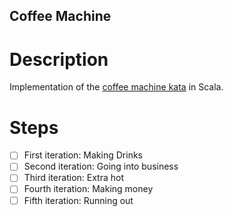 ## Coffee Machine

# Description

Implementation of the [coffee machine kata](https://simcap.github.io/coffeemachine/) in Scala.

# Steps

- [ ] First iteration: Making Drinks 
- [ ] Second iteration: Going into business
- [ ] Third iteration: Extra hot
- [ ] Fourth iteration: Making money
- [ ] Fifth iteration: Running out
